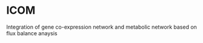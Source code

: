 # ICOM
Integration of gene co-expression network and metabolic network based on flux balance anaysis
